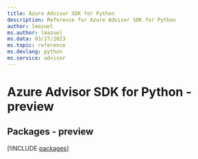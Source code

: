 ```yaml
---
title: Azure Advisor SDK for Python
description: Reference for Azure Advisor SDK for Python
author: lmazuel
ms.author: lmazuel
ms.data: 03/27/2023
ms.topic: reference
ms.devlang: python
ms.service: advisor
---
```

# Azure Advisor SDK for Python - preview
## Packages - preview
[!INCLUDE [packages](advisor-index.md)]